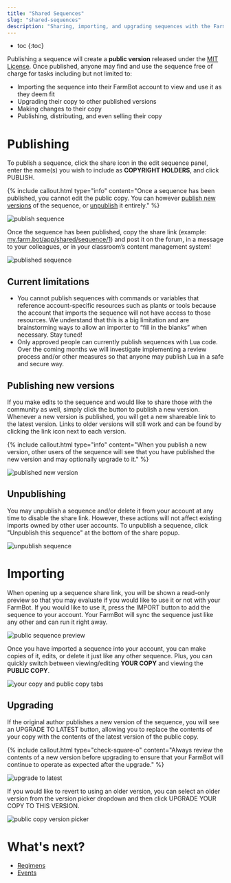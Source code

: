 ```yaml
---
title: "Shared Sequences"
slug: "shared-sequences"
description: "Sharing, importing, and upgrading sequences with the FarmBot community"
---
```


* toc
{:toc}

Publishing a sequence will create a **public version** released under the [MIT License](https://choosealicense.com/licenses/mit/). Once published, anyone may find and use the sequence free of charge for tasks including but not limited to:

- Importing the sequence into their FarmBot account to view and use it as they deem fit
- Upgrading their copy to other published versions
- Making changes to their copy
- Publishing, distributing, and even selling their copy

# Publishing

To publish a sequence, click the <i class='fa fa-share'></i> share icon in the edit sequence panel, enter the name(s) you wish to include as **COPYRIGHT HOLDERS**, and click <span class="fb-button fb-gray">PUBLISH</span>.

{%
include callout.html
type="info"
content="Once a sequence has been published, you cannot edit the public copy. You can however [publish new versions](#publishing-new-versions) of the sequence, or [unpublish](#unpublishing) it entirely."
%}

![publish sequence](_images/publish_sequence.png)

Once the sequence has been published, copy the share link (example: [my.farm.bot/app/shared/sequence/1](https://my.farm.bot/app/shared/sequence/1)) and post it on the forum, in a message to your colleagues, or in your classroom’s content management system!

![published sequence](_images/published_sequence.png)

## Current limitations

- You cannot publish sequences with commands or variables that reference account-specific resources such as plants or tools because the account that imports the sequence will not have access to those resources. We understand that this is a big limitation and are brainstorming ways to allow an importer to “fill in the blanks” when necessary. Stay tuned!
- Only approved people can currently publish sequences with Lua code. Over the coming months we will investigate implementing a review process and/or other measures so that anyone may publish Lua in a safe and secure way.

## Publishing new versions

If you make edits to the sequence and would like to share those with the community as well, simply click the <span class="fb-button fb-gray"><i class='fa fa-plus'></i></span> button to publish a new version. Whenever a new version is published, you will get a new shareable link to the latest version. Links to older versions will still work and can be found by clicking the link icon <i class='fa fa-link'></i> next to each version.

{%
include callout.html
type="info"
content="When you publish a new version, other users of the sequence will see that you have published the new version and may optionally upgrade to it."
%}

![published new version](_images/publish_new_version.png)

## Unpublishing

You may unpublish a sequence and/or delete it from your account at any time to disable the share link. However, these actions will not affect existing imports owned by other user accounts. To unpublish a sequence, click "Unpublish this sequence" at the bottom of the share popup.

![unpublish sequence](_images/unpublish_sequence.png)

# Importing

When opening up a sequence share link, you will be shown a read-only preview so that you may evaluate if you would like to use it or not with your FarmBot. If you would like to use it, press the <span class="fb-button fb-yellow">IMPORT</span> button to add the sequence to your account. Your FarmBot will sync the sequence just like any other and can run it right away.

![public sequence preview](_images/public_sequence_preview.png)

Once you have imported a sequence into your account, you can make copies of it, edits, or delete it just like any other sequence. Plus, you can quickly switch between viewing/editing **YOUR COPY** and viewing the **PUBLIC COPY**.

![your copy and public copy tabs](_images/your_copy_public_copy.png)

## Upgrading

If the original author publishes a new version of the sequence, you will see an <span class="fb-button fb-blue">UPGRADE TO LATEST</span> button, allowing you to replace the contents of your copy with the contents of the latest version of the public copy.

{%
include callout.html
type="check-square-o"
content="Always review the contents of a new version before upgrading to ensure that your FarmBot will continue to operate as expected after the upgrade."
%}

![upgrade to latest](_images/upgrade_to_latest.png)

If you would like to revert to using an older version, you can select an older version from the version picker dropdown and then click <span class="fb-button fb-orange">UPGRADE YOUR COPY TO THIS VERSION</span>.

![public copy version picker](_images/public_copy_version_picker.png)

# What's next?

 * [Regimens](../regimens.md)
 * [Events](../events.md)
